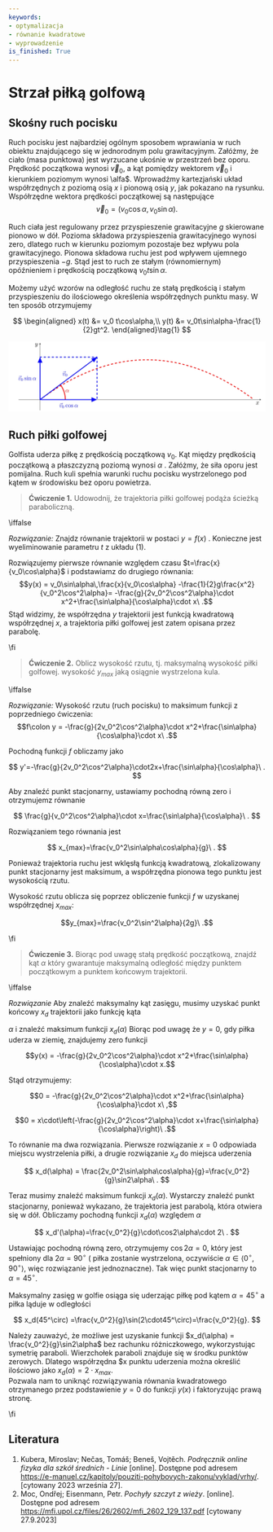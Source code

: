 ```yaml
---
keywords:
- optymalizacja
- równanie kwadratowe
- wyprowadzenie
is_finished: True
---
```


# Strzał piłką golfową


## Skośny ruch pocisku


Ruch pocisku jest najbardziej ogólnym sposobem wprawiania w ruch obiektu znajdującego się w jednorodnym polu grawitacyjnym. Załóżmy, że ciało (masa punktowa) jest wyrzucane ukośnie w przestrzeń bez oporu. Prędkość początkowa wynosi $\vec{v}_0$, a kąt pomiędzy wektorem $\vec{v}_0$ i kierunkiem poziomym wynosi
\alfa$. Wprowadźmy kartezjański układ współrzędnych z poziomą osią $x$ i pionową osią $y$, jak pokazano na rysunku. Współrzędne
wektora prędkości początkowej są następujące $$\vec{v}_0=(v_0\cos\alpha,v_0\sin\alpha).$$

Ruch ciała jest regulowany przez przyspieszenie grawitacyjne $g$
skierowane pionowo w dół. Pozioma składowa przyspieszenia grawitacyjnego
wynosi zero, dlatego ruch w kierunku
poziomym pozostaje bez wpływu pola grawitacyjnego.
Pionowa składowa ruchu jest pod wpływem
ujemnego przyspieszenia $-g$. Stąd jest to ruch ze stałym
(równomiernym) opóźnieniem i prędkością początkową $v_0t\sin\alpha$.

Możemy użyć wzorów na odległość ruchu ze stałą prędkością
i stałym przyspieszeniu do ilościowego określenia współrzędnych
punktu masy. W ten sposób otrzymujemy

$$
\begin{aligned}
        x(t) &= v_0 t\cos\alpha,\\
        y(t) &= v_0t\sin\alpha-\frac{1}{2}gt^2.
\end{aligned}\tag{1}
$$

![Nachylona ściółka](math4you_00013.jpg)

## Ruch piłki golfowej


Golfista uderza piłkę z prędkością początkową $v_0$. Kąt
między prędkością początkową a płaszczyzną poziomą wynosi
$\alpha$ . Załóżmy, że siła oporu jest pomijalna. Ruch
kuli spełnia warunki ruchu pocisku wystrzelonego pod kątem w środowisku bez oporu powietrza.


> **Ćwiczenie 1.** Udowodnij, że trajektoria piłki golfowej podąża ścieżką paraboliczną.

\iffalse

*Rozwiązanie:* Znajdz równanie trajektorii w postaci
$y=f(x)$ . Konieczne jest wyeliminowanie parametru $t$ z układu (1).

Rozwiązujemy pierwsze równanie względem czasu
$t=\frac{x}{v_0\cos\alpha}$ 
i podstawiamz do drugiego równania:
$$y(x) = v_0\sin\alpha\,\frac{x}{v_0\cos\alpha} -\frac{1}{2}g\frac{x^2}{v_0^2\cos^2\alpha}= -\frac{g}{2v_0^2\cos^2\alpha}\cdot x^2+\frac{\sin\alpha}{\cos\alpha}\cdot x\ .$$
Stąd widzimy, że współrzędna $y$ trajektorii jest funkcją
kwadratową współrzędnej $x$, a trajektoria piłki golfowej jest zatem opisana przez parabolę.

\fi

> **Ćwiczenie 2.** Oblicz wysokość rzutu, tj. maksymalną wysokość piłki golfowej.
>wysokość $y_{max}$ jaką osiągnie wystrzelona kula.

\iffalse

*Rozwiązanie:* Wysokość rzutu (ruch pocisku)  to maksimum funkcji
z poprzedniego ćwiczenia:
$$f\colon y = -\frac{g}{2v_0^2\cos^2\alpha}\cdot x^2+\frac{\sin\alpha}{\cos\alpha}\cdot x\ .$$

Pochodną funkcji $f$ obliczamy jako

$$
y'=-\frac{g}{2v_0^2\cos^2\alpha}\cdot2x+\frac{\sin\alpha}{\cos\alpha}\ .
$$

Aby znaleźć punkt stacjonarny, ustawiamy pochodną równą zero i
otrzymujemz równanie

$$
\frac{g}{v_0^2\cos^2\alpha}\cdot x=\frac{\sin\alpha}{\cos\alpha}\ .
$$

Rozwiązaniem tego równania jest

$$
x_{max}=\frac{v_0^2\sin\alpha\cos\alpha}{g}\ .
$$

Ponieważ trajektoria ruchu jest wklęsłą funkcją kwadratową,
zlokalizowany punkt stacjonarny jest maksimum, a współrzędna pionowa tego punktu jest wysokością rzutu.


Wysokość rzutu oblicza się poprzez obliczenie funkcji $f$
w uzyskanej współrzędnej $x_{max}$:

$$y_{max}=\frac{v_0^2\sin^2\alpha}{2g}\ .$$

\fi

> **Ćwiczenie 3.** Biorąc pod uwagę stałą prędkość początkową, znajdź kąt
> $\alpha$ który gwarantuje maksymalną odległość między punktem początkowym a
> punktem końcowym trajektorii.

\iffalse

*Rozwiązanie* Aby znaleźć maksymalny kąt zasięgu, musimy uzyskać
punkt końcowy $x_d$ trajektorii jako funkcję kąta

$\alpha$ i znaleźć maksimum funkcji $x_d(\alpha)$ Biorąc pod uwagę
że $y=0$, gdy piłka uderza w ziemię, znajdujemy zero funkcji

$$y(x) = -\frac{g}{2v_0^2\cos^2\alpha}\cdot x^2+\frac{\sin\alpha}{\cos\alpha}\cdot x.$$

Stąd otrzymujemy:

$$0 = -\frac{g}{2v_0^2\cos^2\alpha}\cdot x^2+\frac{\sin\alpha}{\cos\alpha}\cdot x\ ,$$

$$0 = x\cdot\left(-\frac{g}{2v_0^2\cos^2\alpha}\cdot x+\frac{\sin\alpha}{\cos\alpha}\right)\ .$$

To równanie ma dwa rozwiązania.
Pierwsze rozwiązanie
$x=0$ odpowiada miejscu wystrzelenia piłki, a drugie rozwiązanie $x_d$ do miejsca uderzenia

$$
x_d(\alpha) = \frac{2v_0^2\sin\alpha\cos\alpha}{g}=\frac{v_0^2}{g}\sin2\alpha\ .
$$ 

Teraz musimy znaleźć maksimum funkcji $x_d(\alpha)$. Wystarczy
znaleźć punkt stacjonarny, ponieważ wykazano, że trajektoria
jest parabolą, która otwiera się w dół. Obliczamy
pochodną funkcji $x_d(\alpha)$ względem $\alpha$

$$
x_d'(\alpha)=\frac{v_0^2}{g}\cdot\cos2\alpha\cdot 2\ .
$$ 

Ustawiając pochodną równą zero, otrzymujemy
$\cos2\alpha=0$, który jest spełniony dla $2\alpha=90^\circ$ (
piłka zostanie wystrzelona, oczywiście
$\alpha\in\langle0^\circ,90^\circ\rangle$, więc rozwiązanie jest
jednoznaczne). Tak więc punkt stacjonarny to $\alpha=45^\circ$.

Maksymalny zasięg w golfie osiąga się uderzając piłkę pod kątem
$\alpha=45^\circ$ a piłka ląduje w odległości

$$
x_d(45^\circ) =\frac{v_0^2}{g}\sin(2\cdot45^\circ)=\frac{v_0^2}{g}.
$$ 

Należy zauważyć, że możliwe jest uzyskanie funkcji 
$x_d(\alpha) =
\frac{v_0^2}{g}\sin2\alpha$ bez rachunku różniczkowego, wykorzystując symetrię
paraboli. Wierzchołek paraboli znajduje się w
środku punktów zerowych. Dlatego współrzędna $x
punktu uderzenia można określić ilościowo jako $x_d(\alpha) = 2\cdot x_{max}$.  
Pozwala nam to uniknąć rozwiązywania równania kwadratowego otrzymanego przez podstawienie
$y=0$ do funkcji $y(x)$ i faktoryzując prawą stronę.

\fi

## Literatura


1. Kubera, Miroslav; Nečas, Tomáš; Beneš, Vojtěch. *Podręcznik online
fizyka dla szkół średnich - Linie* [online]. Dostępne pod adresem
<https://e-manuel.cz/kapitoly/pouziti-pohybovych-zakonu/vyklad/vrhy/>.
[cytowany 2023 września 27].
2. Moc, Ondřej; Eisenmann, Petr. *Pochyły szczyt z wieży*.
[online]. Dostępne pod adresem
<https://mfi.upol.cz/files/26/2602/mfi_2602_129_137.pdf>
[cytowany 27.9.2023]

